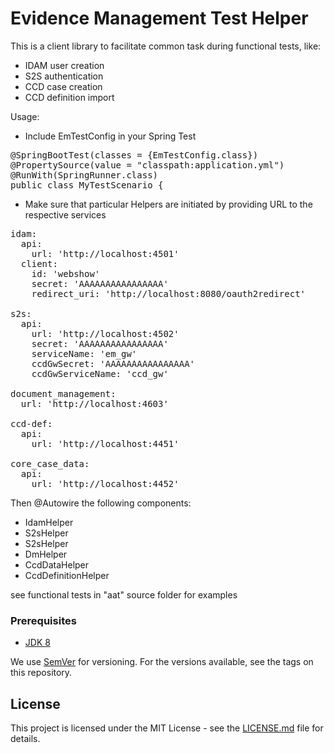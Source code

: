 # Evidence Management Test Helper

This is a client library to facilitate common task during functional tests, like:
- IDAM user creation
- S2S authentication
- CCD case creation
- CCD definition import 

Usage:

- Include EmTestConfig in your Spring Test

<pre>
@SpringBootTest(classes = {EmTestConfig.class})
@PropertySource(value = "classpath:application.yml")
@RunWith(SpringRunner.class)
public class MyTestScenario {
</pre>

- Make sure that particular Helpers are initiated by providing URL to the respective services

<pre>
idam:
  api:
    url: 'http://localhost:4501'
  client:
    id: 'webshow'
    secret: 'AAAAAAAAAAAAAAAA'
    redirect_uri: 'http://localhost:8080/oauth2redirect'

s2s:
  api:
    url: 'http://localhost:4502'
    secret: 'AAAAAAAAAAAAAAAA'
    serviceName: 'em_gw'
    ccdGwSecret: 'AAAAAAAAAAAAAAAA'
    ccdGwServiceName: 'ccd_gw'    
    
document_management:
  url: 'http://localhost:4603'    

ccd-def:
  api:
    url: 'http://localhost:4451'

core_case_data:
  api:
    url: 'http://localhost:4452'
</pre>

Then @Autowire the following components:
- IdamHelper
- S2sHelper
- S2sHelper
- DmHelper
- CcdDataHelper
- CcdDefinitionHelper

see functional tests in "aat" source folder for examples

### Prerequisites

- [JDK 8](https://www.oracle.com/java)


We use [SemVer](http://semver.org/) for versioning.
For the versions available, see the tags on this repository.

## License

This project is licensed under the MIT License - see the [LICENSE.md](LICENSE.md) file for details.

